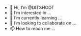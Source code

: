 - 👋 Hi, I’m @DITSHOOT
- 👀 I’m interested in ...
- 🌱 I’m currently learning ...
- 💞️ I’m looking to collaborate on ...
- 📫 How to reach me ...

<!---
DITSHOOT/DITSHOOT is a ✨ special ✨ repository because its `README.md` (this file) appears on your GitHub profile.
You can click the Preview link to take a look at your changes.
--->

